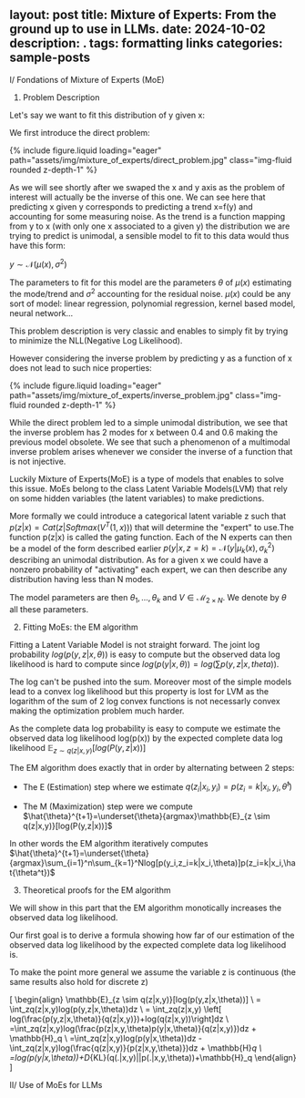 layout: post
title: Mixture of Experts: From the ground up to use in LLMs. 
date: 2024-10-02
description: .
tags: formatting links
categories: sample-posts
---


I/ Fondations of Mixture of Experts (MoE)

1) Problem Description

Let's say we want to fit this distribution of y given x: 

We first introduce the direct problem:

{% include figure.liquid loading="eager" path="assets/img/mixture_of_experts/direct_problem.jpg" class="img-fluid rounded z-depth-1" %}

As we will see shortly after we swaped the x and y axis as the problem of interest will actually be the inverse of this one. 
We can see here that predicting x given y corresponds to predicting a trend x=f(y) and accounting for some measuring noise. 
As the trend is a function mapping from y to x (with only one x associated to a given y) the distribution we are trying to predict is unimodal, a sensible model to fit to this data would thus have this form:

$y \sim \mathcal{N}(\mu(x),\sigma^2)$

The parameters to fit for this model are the parameters $\theta$ of $\mu(x)$ estimating the mode/trend and $\sigma^2$ accounting for the residual noise. $\mu(x)$ could be any sort of model: linear regression, polynomial regression, kernel based model, neural network... 

This problem description is very classic and enables to simply fit by trying to minimize the NLL(Negative Log Likelihood). 



However considering the inverse problem by predicting y as a function of x does not lead to such nice properties:  

{% include figure.liquid loading="eager" path="assets/img/mixture_of_experts/inverse_problem.jpg" class="img-fluid rounded z-depth-1" %}

While the direct problem led to a simple unimodal distribution, we see that the inverse problem has 2 modes for x between 0.4 and 0.6 making the previous model obsolete. We see that such a phenomenon of a multimodal inverse problem arises whenever we consider the inverse of a function that is not injective.

Luckily Mixture of Experts(MoE) is a type of models that enables to solve this issue. MoEs belong to the class Latent Variable Models(LVM) that rely on some hidden variables (the latent variables) to make predictions. 

More formally we could introduce a categorical latent variable z such that $p(z|x)=Cat(z|Softmax(V^T(1,x)))$ that will determine the "expert" to use.The function p(z|x) is called the gating function. Each of the N experts can then be a model of the form described earlier $p(y|x,z=k)=\mathcal{N}(y|\mu_k(x),\sigma_k^2)$ describing an unimodal distribution. As for a given x we could have a nonzero probability of "activating" each expert, we can then describe any distribution having less than N modes. 

The model parameters are then $\theta_1,...,\theta_k$ and $V \in \mathcal{M}_{2 \times N}$. We denote by $\theta$ all these parameters. 

2) Fitting MoEs: the EM algorithm

Fitting a Latent Variable Model is not straight forward. The joint log probability $log(p(y,z|x,\theta))$ is easy to compute but the observed data log likelihood is hard to compute since $log(p(y|x,\theta))=log(\sum p(y,z|x,theta))$. 

The log can't be pushed into the sum. Moreover most of the simple models lead to a convex log likelihood but this property is lost for LVM as the logarithm of the sum of 2 log convex functions is not necessarly convex making the optimization problem much harder. 

As the complete data log probability is easy to compute we estimate the observed data log likelihood log(p(x)) by the expected complete data log likelihood $\mathbb{E}_{z \sim q(z|x,y)}[log(P(y,z|x))]$

The EM algorithm does exactly that in order by alternating between 2 steps:

- The E (Estimation) step  where we estimate $q(z_i|x_i,y_i)=p(z_i=k|x_i,y_i,\hat{\theta}^t)$

- The M (Maximization) step were we compute $\hat{\theta}^{t+1}=\underset{\theta}{argmax}\mathbb{E}_{z \sim q(z|x,y)}[log(P(y,z|x))]$

In other words the EM algorithm iteratively computes $\hat{\theta}^{t+1}=\underset{\theta}{argmax}\sum_{i=1}^n\sum_{k=1}^Nlog[p(y_i,z_i=k|x_i,\theta)]p(z_i=k|x_i,\hat{\theta^t})$

3) Theoretical proofs for the EM algorithm

We will show in this part that the EM algorithm monotically increases the observed data log likelihood. 

Our first goal is to derive a formula showing how far of our estimation of the observed data log likelihood by the expected complete data log likelihood is.

To make the point more general we assume the variable z is continuous (the same results also hold for discrete z)

\[
\begin{align}
\mathbb{E}_{z \sim q(z|x,y)}[log(p(y,z|x,\theta))] \\
= \int_zq(z|x,y)log(p(y,z|x,\theta))dz \\
= \int_zq(z|x,y) \left[ log(\frac{p(y,z|x,\theta)}{q(z|x,y)})+log(q(z|x,y))\right]dz \\
=\int_zq(z|x,y)log(\frac{p(z|x,y,\theta)p(y|x,\theta)}{q(z|x,y)})dz + \mathbb{H}_q \\
=\int_zq(z|x,y)log(p(y|x,\theta))dz - \int_zq(z|x,y)log(\frac{q(z|x,y)}{p(z|x,y,\theta)})dz + \mathbb{H}_q \\
=log(p(y|x,\theta))+D_{KL}(q(.|x,y)||p(.|x,y,\theta))+\mathbb{H}_q
\end{align}
\]

II/ Use of MoEs for LLMs


